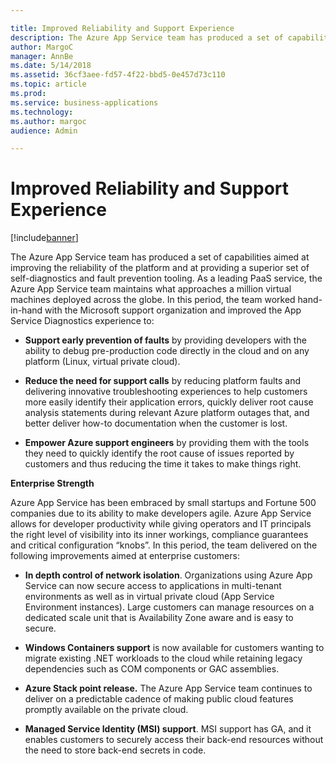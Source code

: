```yaml
---

title: Improved Reliability and Support Experience
description: The Azure App Service team has produced a set of capabilities aimed at improving the reliability of the platform and at providing a superior set of self-diagnostics and fault prevention tooling.
author: MargoC
manager: AnnBe
ms.date: 5/14/2018
ms.assetid: 36cf3aee-fd57-4f22-bbd5-0e457d73c110
ms.topic: article
ms.prod: 
ms.service: business-applications
ms.technology: 
ms.author: margoc
audience: Admin

---
```

#  **Improved Reliability and Support Experience**


[!include[banner](../../includes/banner.md)]

The Azure App Service team has produced a set of capabilities aimed at improving
the reliability of the platform and at providing a superior set of
self-diagnostics and fault prevention tooling. As a leading PaaS service, the
Azure App Service team maintains what approaches a million virtual machines
deployed across the globe. In this period, the team worked hand-in-hand with the
Microsoft support organization and improved the App Service Diagnostics
experience to:

-   **Support early prevention of faults** by providing developers with the
    ability to debug pre-production code directly in the cloud and on any
    platform (Linux, virtual private cloud).

-   **Reduce the need for support calls** by reducing platform faults and
    delivering innovative troubleshooting experiences to help customers more
    easily identify their application errors, quickly deliver root cause
    analysis statements during relevant Azure platform outages that, and better
    deliver how-to documentation when the customer is lost.

-   **Empower Azure support engineers** by providing them with the tools they
    need to quickly identify the root cause of issues reported by customers and
    thus reducing the time it takes to make things right.

**Enterprise Strength**

Azure App Service has been embraced by small startups and Fortune 500 companies
due to its ability to make developers agile. Azure App Service allows for
developer productivity while giving operators and IT principals the right level
of visibility into its inner workings, compliance guarantees and critical
configuration “knobs”. In this period, the team delivered on the following
improvements aimed at enterprise customers:

-   **In depth control of network isolation**. Organizations using Azure App
    Service can now secure access to applications in multi-tenant environments
    as well as in virtual private cloud (App Service Environment instances).
    Large customers can manage resources on a dedicated scale unit that is
    Availability Zone aware and is easy to secure.

-   **Windows Containers support** is now available for customers wanting to
    migrate existing .NET workloads to the cloud while retaining legacy
    dependencies such as COM components or GAC assemblies.

-   **Azure Stack point release.** The Azure App Service team continues to
    deliver on a predictable cadence of making public cloud features promptly
    available on the private cloud.

-   **Managed Service Identity (MSI) support**. MSI support has GA, and it
    enables customers to securely access their back-end resources without the
    need to store back-end secrets in code.
